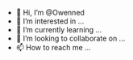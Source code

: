 - 👋 Hi, I’m @Owenned
- 👀 I’m interested in ...
- 🌱 I’m currently learning ...
- 💞️ I’m looking to collaborate on ...
- 📫 How to reach me ...

<!---
Owenned/Owenned is a ✨ special ✨ repository because its `README.md` (this file) appears on your GitHub profile.
You can click the Preview link to take a look at your changes.
--->
